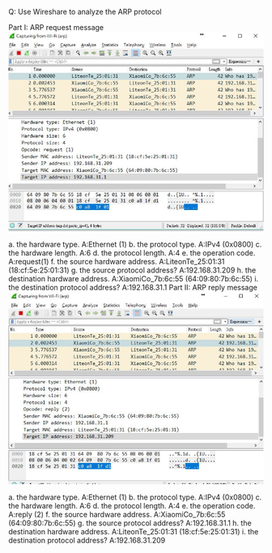 Q: Use Wireshare to analyze the ARP protocol

Part I: ARP request message 
![image](https://github.com/lizoe1214/zoe/blob/master/1.JPG?raw=true)

a. the hardware type.
A:Ethernet (1)
b. the protocol type.
A:IPv4 (0x0800)
c. the hardware length.
A:6
d. the protocol length.
A:4
e. the operation code.
A:request(1)
f. the source hardware address.
A:LiteonTe_25:01:31 (18:cf:5e:25:01:31)
g. the source protocol address?
A:192.168.31.209
h. the destination hardware address.
A:XiaomiCo_7b:6c:55 (64:09:80:7b:6c:55)
i. the destination protocol address?
A:192.168.31.1
Part II: ARP reply message 
![image](https://github.com/lizoe1214/zoe/blob/master/2.JPG?raw=true)

a. the hardware type.
A:Ethernet (1)
b. the protocol type.
A:IPv4 (0x0800)
c. the hardware length.
A:6
d. the protocol length.
A:4
e. the operation code.
A:reply (2)
f. the source hardware address.
A:XiaomiCo_7b:6c:55 (64:09:80:7b:6c:55)
g. the source protocol address?
A:192.168.31.1
h. the destination hardware address.
A:LiteonTe_25:01:31 (18:cf:5e:25:01:31)
i. the destination protocol address?
A:192.168.31.209
